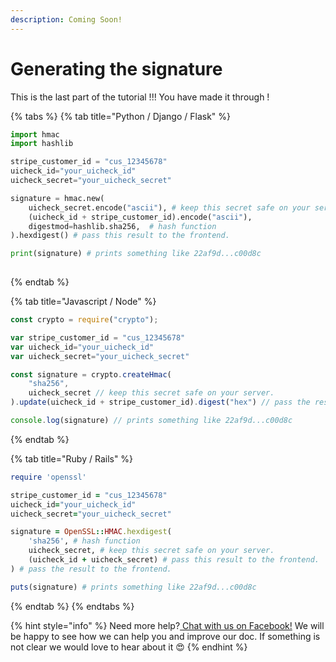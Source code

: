 ```yaml
---
description: Coming Soon!
---
```


# Generating the signature

This is the last part of the tutorial !!! You have made it through ! 



{% tabs %}
{% tab title="Python / Django / Flask" %}
```python
import hmac
import hashlib

stripe_customer_id = "cus_12345678"
uicheck_id="your_uicheck_id"
uicheck_secret="your_uicheck_secret"

signature = hmac.new(
    uicheck_secret.encode("ascii"), # keep this secret safe on your server.
    (uicheck_id + stripe_customer_id).encode("ascii"),
    digestmod=hashlib.sha256,  # hash function
).hexdigest() # pass this result to the frontend.

print(signature) # prints something like 22af9d...c00d8c 
        
```
{% endtab %}

{% tab title="Javascript / Node" %}
```javascript
const crypto = require("crypto");

var stripe_customer_id = "cus_12345678"
var uicheck_id="your_uicheck_id"
var uicheck_secret="your_uicheck_secret"

const signature = crypto.createHmac(
    "sha256",
    uicheck_secret // keep this secret safe on your server.
).update(uicheck_id + stripe_customer_id).digest("hex") // pass the result to the frontend.

console.log(signature) // prints something like 22af9d...c00d8c 
```
{% endtab %}

{% tab title="Ruby / Rails" %}
```ruby
require 'openssl'

stripe_customer_id = "cus_12345678"
uicheck_id="your_uicheck_id"
uicheck_secret="your_uicheck_secret"

signature = OpenSSL::HMAC.hexdigest(
    'sha256', # hash function
    uicheck_secret, # keep this secret safe on your server.
    (uicheck_id + uicheck_secret) # pass this result to the frontend.
) # pass the result to the frontend.

puts(signature) # prints something like 22af9d...c00d8c 
```
{% endtab %}
{% endtabs %}



{% hint style="info" %}
Need more help?[ Chat with us on Facebook!](https://m.me/UiCheck) We will be happy to see how we can help you and improve our doc. If something is not clear we would love to hear about it 😍
{% endhint %}

